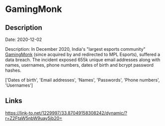 # GamingMonk

## Description

Date: 2020-12-02

Description:
In December 2020, India's &quot;largest esports community&quot; <a href="http://gamingmonk.com/" target="_blank" rel="noopener">GamingMonk</a> (since acquired by and redirected to MPL Esports), suffered a data breach. The incident exposed 655k unique email addresses along with names, usernames, phone numbers, dates of birth and bcrypt password hashes.


['Dates of birth', 'Email addresses', 'Names', 'Passwords', 'Phone numbers', 'Usernames']

## Links

https://link-to.net/1229997/33.87049158308242/dynamic/?r=Z2FtaW5nbW9uay5jb20=